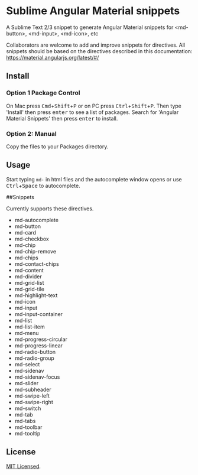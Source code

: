 # Sublime Angular Material snippets

A Sublime Text 2/3 snippet to generate Angular Material snippets for &lt;md-button&gt;, &lt;md-input&gt;, &lt;md-icon&gt;, etc

Collaborators are welcome to add and improve snippets for directives. All snippets should be based on the directives described in this documentation: https://material.angularjs.org/latest/#/

## Install

### Option 1 Package Control

On Mac press <kbd>Cmd</kbd>+<kbd>Shift</kbd>+<kbd>P</kbd> or on PC press <kbd>Ctrl</kbd>+<kbd>Shift</kbd>+<kbd>P</kbd>. Then type 'Install' then press <kbd>enter</kbd> to see a list of packages. Search for 'Angular Material Snippets' then press <kbd>enter</kbd> to install.

### Option 2: Manual

Copy the files to your Packages directory.

## Usage

Start typing `md-` in html files and the autocomplete window opens or use <kbd>Ctrl</kbd>+<kbd>Space</kbd> to autocomplete.

##Snippets

Currently supports these directives. 

- md-autocomplete
- md-button
- md-card
- md-checkbox
- md-chip
- md-chip-remove
- md-chips
- md-contact-chips
- md-content
- md-divider
- md-grid-list
- md-grid-tile
- md-highlight-text
- md-icon
- md-input
- md-input-container
- md-list
- md-list-item
- md-menu
- md-progress-circular
- md-progress-linear
- md-radio-button
- md-radio-group
- md-select
- md-sidenav
- md-sidenav-focus
- md-slider
- md-subheader
- md-swipe-left
- md-swipe-right
- md-switch
- md-tab
- md-tabs
- md-toolbar
- md-tooltip

## License 

[MIT Licensed](http://sloria.mit-license.org/).
